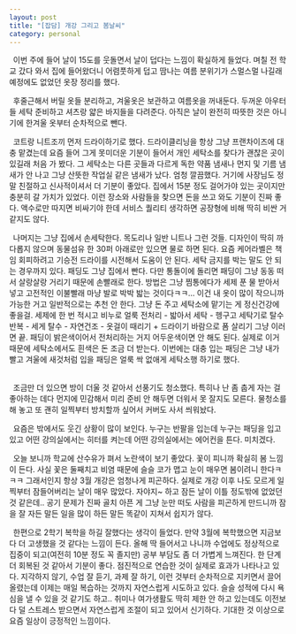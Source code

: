 ```yaml
---
layout: post
title: "[잡담] 개강 그리고 봄날씨"
category: personal
---
```

&ensp;이번 주에 들어 날이 15도를 웃돌면서 날이 덥다는 느낌이 확실하게 들었다.
며칠 전 학교 갔다 와서 집에 들어왔더니 어렴풋하게 덥고 땀나는 여름 분위기가 스멀스멀 나길래
예정에도 없었던 옷장 정리를 했다.

&ensp;후줄근해서 버릴 옷들 분리하고, 겨울옷은 보관하고 여름옷을 꺼내둔다.
두꺼운 아우터들 세탁 준비하고 셔츠랑 얇은 바지들을 다려준다.
아직은 날이 완전히 따뜻한 것은 아니기에 한겨울 옷부터 순차적으로 뺀다.

&ensp;코트랑 니트조끼 먼저 드라이하기로 했다.
드라이클리닝을 항상 그냥 프랜차이즈에 대충 맡겼는데
요즘 들어 그게 못미더운 기분이 들어서
개인 세탁소를 찾다가 괜찮은 곳이 있길래 처음 가 봤다.
그 세탁소는 다른 곳들과 다르게 독한 약품 냄새나 먼지 및 기름 냄새가 안 나고
그냥 산뜻한 작업실 같은 냄새가 났다. 엄청 깔끔했다.
거기에 사장님도 정말 친절하고 신사적이셔서 더 기분이 좋았다.
집에서 15분 정도 걸어가야 있는 곳이지만 충분히 갈 가치가 있었다.
이런 장소와 사람들을 찾으면 돈을 쓰고 와도 기분이 진짜 좋다.
액수로만 따지면 비싸기야 한데 서비스 퀄리티 생각하면 공장형에 비해 딱히 비싼 거 같지도 않다.

&ensp;나머지는 그냥 집에서 손세탁한다. 목도리나 일반 니트나 그런 것들.
디자인이 딱히 까다롭지 않으며 동물섬유 한 30퍼 아래로만 있으면 물로 하면 된다. 요즘 케어라벨은 책임 회피하려고 기승전 드라이를 시전해서 도움이 안 된다. 세탁 금지를 박는 말도 안 되는 경우까지 있다.
패딩도 그냥 집에서 빤다. 다만 통돌이에 돌리면 패딩이 그냥 동동 떠서 살랑살랑 거리기 때문에 손빨래로 한다. 방법은 그냥 찜통에다가 세제 푼 물 받아서 넣고 고전적인 이불빨래 마냥 발로 박박 밟는 것이다ㅋㅋ... 
이건 내 옷이 많이 작으니까 가능한 거고 일반적으로는 추천 안 한다. 그냥 돈 주고 세탁소에 맡기는 게 정신건강에 좋을걸.
세제에 한 번 적시고 비누로 얼룩 전처리 - 밟아서 세탁 - 헹구고 세탁기로 탈수 반복 - 세게 탈수 - 자연건조 - 옷걸이 때리기 + 드라이기 바람으로 폼 살리기
그냥 이러면 끝. 패딩이 밝은색이어서 전처리하는 거지 어두운색이면 안 해도 된다. 실제로 이거 때문에 세탁소에서도 흰색은 돈 조금 더 받는다.
이번에는 대충 입는 패딩은 그냥 내가 빨고 겨울에 새것처럼 입을 패딩은 얼룩 싹 없애게 세탁소행 하기로 했다.

<br>
&ensp;조금만 더 있으면 방이 더울 것 같아서 선풍기도 청소했다. 특히나 난 좀 춥게 자는 걸 좋아하는 데다 먼지에 민감해서 미리 준비 안 해두면 더워서 못 잘지도 모른다. 물청소를 해 놓고 또 괜히 일찍부터 방치할까 싶어서 커버도 사서 씌워놨다. 

&ensp;요즘은 밖에서도 웃긴 상황이 많이 보인다. 누구는 반팔을 입는데 누구는 패딩을 입고 있고 어떤 강의실에서는 히터를 켜는데 어떤 강의실에서는 에어컨을 튼다. 미치겠다.

&ensp;오늘 보니까 학교에 산수유가 펴서 노란색이 보기 좋았다. 꽃이 피니까 확실히 봄 느낌이 든다. 사실 꽃은 둘째치고 비염 때문에 슬슬 코가 맵고 눈이 매우면 봄이려니 한다ㅋㅋㅋ 그래서인지 항상 3월 개강은 엄청나게 피곤하다. 실제로 개강 이후 나도 모르게 일찍부터 잠들어버리는 날이 매우 많았다. 자야지~ 하고 잠든 날이 이틀 정도밖에 없었던 것 같은데.. 공기 문제가 진짜 골치 아픈 게 그냥 눈만 떠도 사람을 피곤하게 만드니까 잠을 잘 자든 말든 일을 많이 하든 말든 똑같이 지쳐서 쉽지가 않다.

&ensp;한편으로 2학기 복학을 하길 잘했다는 생각이 들었다. 만약 3월에 복학했으면 지금보다 더 고생했을 것 같다는 느낌이 든다.
올해 딱 들어서고 나니까 수업에도 정상적으로 집중이 되고(여전히 10분 정도 꼭 졸지만) 공부 부담도 좀 더 가볍게 느껴진다. 한 단계 더 회복된 것 같아서 기분이 좋다. 점진적으로 연습한 것이 실제로 효과가 나타나고 있다.
지각하지 않기, 수업 잘 듣기, 과제 잘 하기, 이런 것부터 순차적으로 지키면서 끌어올렸는데 이제는 매일 복습하는 것까지 자연스럽게 시도하고 있다. 슬슬 성적에 다시 욕심을 낼 수 있을 것 같기도 하고.. 취미나 여가생활도 딱히 제한 안 하고 있는데도 이전보다 덜 스트레스 받으면서 자연스럽게 조절이 되고 있어서 신기하다. 기대한 것 이상으로 요즘 일상이 긍정적인 느낌이다.